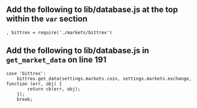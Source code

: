 ## Add the following to lib/database.js at the top within the ``var`` section
```
, bittrex = require('./markets/bittrex')
```

## Add the following to lib/database.js in ``get_market_data`` on line 191
```
case 'bittrex':
	bittrex.get_data(settings.markets.coin, settings.markets.exchange, function (err, obj) {
		return cb(err, obj);
	});
	break;
```